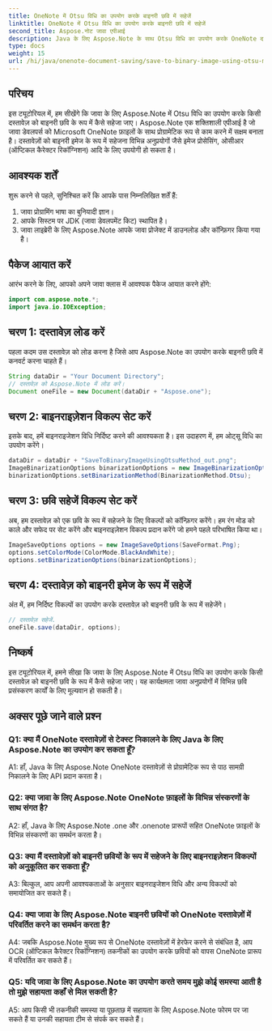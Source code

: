 ```yaml
---
title: OneNote में Otsu विधि का उपयोग करके बाइनरी छवि में सहेजें
linktitle: OneNote में Otsu विधि का उपयोग करके बाइनरी छवि में सहेजें
second_title: Aspose.नोट जावा एपीआई
description: Java के लिए Aspose.Note के साथ Otsu विधि का उपयोग करके OneNote दस्तावेज़ों को बाइनरी छवियों के रूप में सहेजना सीखें। Aspose.Note के साथ अपने जावा ऐप की क्षमताओं को बढ़ाएं।
type: docs
weight: 15
url: /hi/java/onenote-document-saving/save-to-binary-image-using-otsu-method/
---
```

## परिचय

इस ट्यूटोरियल में, हम सीखेंगे कि जावा के लिए Aspose.Note में Otsu विधि का उपयोग करके किसी दस्तावेज़ को बाइनरी छवि के रूप में कैसे सहेजा जाए। Aspose.Note एक शक्तिशाली एपीआई है जो जावा डेवलपर्स को Microsoft OneNote फ़ाइलों के साथ प्रोग्रामेटिक रूप से काम करने में सक्षम बनाता है। दस्तावेज़ों को बाइनरी इमेज के रूप में सहेजना विभिन्न अनुप्रयोगों जैसे इमेज प्रोसेसिंग, ओसीआर (ऑप्टिकल कैरेक्टर रिकॉग्निशन) आदि के लिए उपयोगी हो सकता है।

## आवश्यक शर्तें

शुरू करने से पहले, सुनिश्चित करें कि आपके पास निम्नलिखित शर्तें हैं:
1. जावा प्रोग्रामिंग भाषा का बुनियादी ज्ञान।
2. आपके सिस्टम पर JDK (जावा डेवलपमेंट किट) स्थापित है।
3. जावा लाइब्रेरी के लिए Aspose.Note आपके जावा प्रोजेक्ट में डाउनलोड और कॉन्फ़िगर किया गया है।

## पैकेज आयात करें

आरंभ करने के लिए, आपको अपने जावा क्लास में आवश्यक पैकेज आयात करने होंगे:
```java
import com.aspose.note.*;
import java.io.IOException;
```

## चरण 1: दस्तावेज़ लोड करें

पहला कदम उस दस्तावेज़ को लोड करना है जिसे आप Aspose.Note का उपयोग करके बाइनरी छवि में कनवर्ट करना चाहते हैं।
```java
String dataDir = "Your Document Directory";
// दस्तावेज़ को Aspose.Note में लोड करें।
Document oneFile = new Document(dataDir + "Aspose.one");
```

## चरण 2: बाइनराइज़ेशन विकल्प सेट करें
इसके बाद, हमें बाइनराइजेशन विधि निर्दिष्ट करने की आवश्यकता है। इस उदाहरण में, हम ओट्सू विधि का उपयोग करेंगे।
```java
dataDir = dataDir + "SaveToBinaryImageUsingOtsuMethod_out.png";
ImageBinarizationOptions binarizationOptions = new ImageBinarizationOptions();
binarizationOptions.setBinarizationMethod(BinarizationMethod.Otsu);
```

## चरण 3: छवि सहेजें विकल्प सेट करें
अब, हम दस्तावेज़ को एक छवि के रूप में सहेजने के लिए विकल्पों को कॉन्फ़िगर करेंगे। हम रंग मोड को काले और सफेद पर सेट करेंगे और बाइनराइज़ेशन विकल्प प्रदान करेंगे जो हमने पहले परिभाषित किया था।
```java
ImageSaveOptions options = new ImageSaveOptions(SaveFormat.Png);
options.setColorMode(ColorMode.BlackAndWhite);
options.setBinarizationOptions(binarizationOptions);
```

## चरण 4: दस्तावेज़ को बाइनरी इमेज के रूप में सहेजें
अंत में, हम निर्दिष्ट विकल्पों का उपयोग करके दस्तावेज़ को बाइनरी छवि के रूप में सहेजेंगे।
```java
// दस्तावेज़ सहेजें.
oneFile.save(dataDir, options);
```

## निष्कर्ष
इस ट्यूटोरियल में, हमने सीखा कि जावा के लिए Aspose.Note में Otsu विधि का उपयोग करके किसी दस्तावेज़ को बाइनरी छवि के रूप में कैसे सहेजा जाए। यह कार्यक्षमता जावा अनुप्रयोगों में विभिन्न छवि प्रसंस्करण कार्यों के लिए मूल्यवान हो सकती है।

## अक्सर पूछे जाने वाले प्रश्न

### Q1: क्या मैं OneNote दस्तावेज़ों से टेक्स्ट निकालने के लिए Java के लिए Aspose.Note का उपयोग कर सकता हूँ?

A1: हाँ, Java के लिए Aspose.Note OneNote दस्तावेज़ों से प्रोग्रामेटिक रूप से पाठ सामग्री निकालने के लिए API प्रदान करता है।

### Q2: क्या जावा के लिए Aspose.Note OneNote फ़ाइलों के विभिन्न संस्करणों के साथ संगत है?

A2: हाँ, Java के लिए Aspose.Note .one और .onenote प्रारूपों सहित OneNote फ़ाइलों के विभिन्न संस्करणों का समर्थन करता है।

### Q3: क्या मैं दस्तावेज़ों को बाइनरी छवियों के रूप में सहेजने के लिए बाइनराइज़ेशन विकल्पों को अनुकूलित कर सकता हूँ?

A3: बिल्कुल, आप अपनी आवश्यकताओं के अनुसार बाइनराइजेशन विधि और अन्य विकल्पों को समायोजित कर सकते हैं।

### Q4: क्या जावा के लिए Aspose.Note बाइनरी छवियों को OneNote दस्तावेज़ों में परिवर्तित करने का समर्थन करता है?

A4: जबकि Aspose.Note मुख्य रूप से OneNote दस्तावेज़ों में हेरफेर करने से संबंधित है, आप OCR (ऑप्टिकल कैरेक्टर रिकॉग्निशन) तकनीकों का उपयोग करके छवियों को वापस OneNote प्रारूप में परिवर्तित कर सकते हैं।

### Q5: यदि जावा के लिए Aspose.Note का उपयोग करते समय मुझे कोई समस्या आती है तो मुझे सहायता कहाँ से मिल सकती है?

A5: आप किसी भी तकनीकी समस्या या पूछताछ में सहायता के लिए Aspose.Note फोरम पर जा सकते हैं या उनकी सहायता टीम से संपर्क कर सकते हैं।